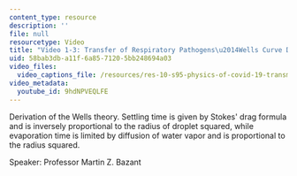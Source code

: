 ```yaml
---
content_type: resource
description: ''
file: null
resourcetype: Video
title: "Video 1-3: Transfer of Respiratory Pathogens\u2014Wells Curve Derivation (ASIDE)"
uid: 58bab3db-a11f-6a85-7120-5bb248694a03
video_files:
  video_captions_file: /resources/res-10-s95-physics-of-covid-19-transmission-fall-2020/lecture-videos/video-1-3-transfer-of-respiratory-pathogens2014wells-curve-derivation-aside/9hdNPVEQLFE.vtt
video_metadata:
  youtube_id: 9hdNPVEQLFE
---
```


Derivation of the Wells theory. Settling time is given by Stokes' drag formula and is inversely proportional to the radius of droplet squared, while evaporation time is limited by diffusion of water vapor and is proportional to the radius squared.

Speaker: Professor Martin Z. Bazant